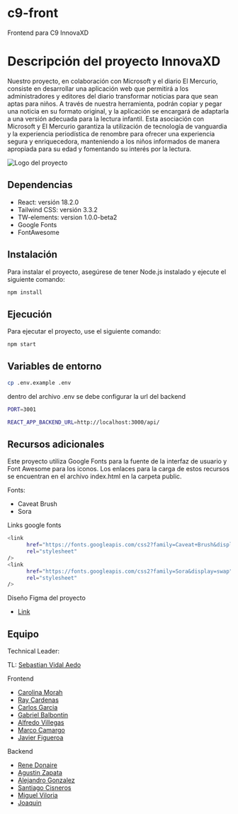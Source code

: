 # c9-front

Frontend para C9 InnovaXD

# Descripción del proyecto InnovaXD

Nuestro proyecto, en colaboración con Microsoft y el diario El Mercurio, consiste en desarrollar una aplicación web que permitirá a los administradores y editores del diario transformar noticias para que sean aptas para niños. A través de nuestra herramienta, podrán copiar y pegar una noticia en su formato original, y la aplicación se encargará de adaptarla a una versión adecuada para la lectura infantil. Esta asociación con Microsoft y El Mercurio garantiza la utilización de tecnología de vanguardia y la experiencia periodística de renombre para ofrecer una experiencia segura y enriquecedora, manteniendo a los niños informados de manera apropiada para su edad y fomentando su interés por la lectura.

![Logo del proyecto](../assets/images/logo_innova_blue.png)

## Dependencias

- React: versión 18.2.0
- Tailwind CSS: versión 3.3.2
- TW-elements: version 1.0.0-beta2
- Google Fonts
- FontAwesome

## Instalación

Para instalar el proyecto, asegúrese de tener Node.js instalado y ejecute el siguiente comando:

```bash
npm install
```

## Ejecución

Para ejecutar el proyecto, use el siguiente comando:

```bash
npm start
```

## Variables de entorno

```bash
cp .env.example .env
```

dentro del archivo .env se debe configurar la url del backend

```bash
PORT=3001

REACT_APP_BACKEND_URL=http://localhost:3000/api/
```

## Recursos adicionales

Este proyecto utiliza Google Fonts para la fuente de la interfaz de usuario y Font Awesome para los iconos. Los enlaces para la carga de estos recursos se encuentran en el archivo index.html en la carpeta public.


Fonts:

- Caveat Brush 
- Sora

Links google fonts

```bash
<link
      href="https://fonts.googleapis.com/css2?family=Caveat+Brush&display=swap"
      rel="stylesheet"
/>
<link
      href="https://fonts.googleapis.com/css2?family=Sora&display=swap"
      rel="stylesheet"
/>
```
Diseño Figma del proyecto

- [Link](https://www.figma.com/file/VnhCQuQqPkpG91cMHEJMIG/Edición-Proyecto?type=design&node-id=4-596&t=nuNz0b38I35khcBI-0)

## Equipo

Technical Leader:

TL: [Sebastian Vidal Aedo](https://github.com/sebavidal10)

Frontend

- [Carolina Morah](url)
- [Ray Cardenas](url)
- [Carlos Garcia](url)
- [Gabriel Balbontin](url)
- [Alfredo Villegas](url)
- [Marco Camargo](url)
- [Javier Figueroa](url)

Backend

- [Rene Donaire](url)
- [Agustin Zapata](url)
- [Alejandro Gonzalez](url)
- [Santiago Cisneros](url)
- [Miguel Viloria](url)
- [Joaquin](url)
